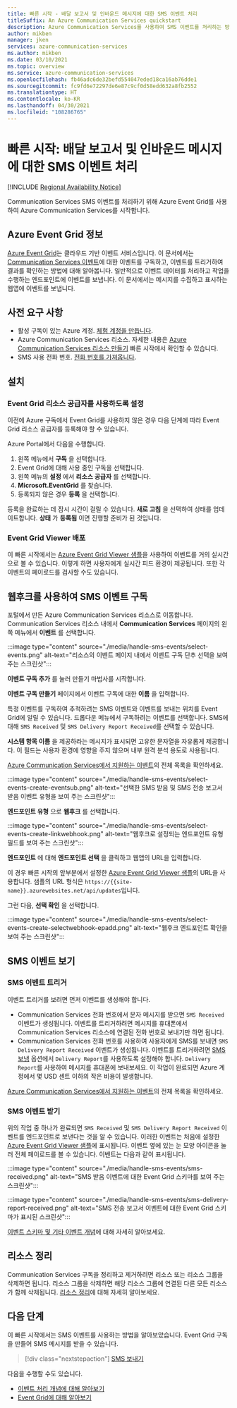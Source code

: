 ```yaml
---
title: 빠른 시작 - 배달 보고서 및 인바운드 메시지에 대한 SMS 이벤트 처리
titleSuffix: An Azure Communication Services quickstart
description: Azure Communication Services를 사용하여 SMS 이벤트를 처리하는 방법을 알아봅니다.
author: mikben
manager: jken
services: azure-communication-services
ms.author: mikben
ms.date: 03/10/2021
ms.topic: overview
ms.service: azure-communication-services
ms.openlocfilehash: fb46adc6de32befd554047eded18ca16ab76dde1
ms.sourcegitcommit: fc9fd6e72297de6e87c9cf0d58edd632a8fb2552
ms.translationtype: HT
ms.contentlocale: ko-KR
ms.lasthandoff: 04/30/2021
ms.locfileid: "108286765"
---
```

# <a name="quickstart-handle-sms-events-for-delivery-reports-and-inbound-messages"></a>빠른 시작: 배달 보고서 및 인바운드 메시지에 대한 SMS 이벤트 처리

[!INCLUDE [Regional Availability Notice](../../includes/regional-availability-include.md)]

Communication Services SMS 이벤트를 처리하기 위해 Azure Event Grid를 사용하여 Azure Communication Services를 시작합니다.

## <a name="about-azure-event-grid"></a>Azure Event Grid 정보

[Azure Event Grid](../../../event-grid/overview.md)는 클라우드 기반 이벤트 서비스입니다. 이 문서에서는 [Communication Services 이벤트](../../../event-grid/event-schema-communication-services.md)에 대한 이벤트를 구독하고, 이벤트를 트리거하여 결과를 확인하는 방법에 대해 알아봅니다. 일반적으로 이벤트 데이터를 처리하고 작업을 수행하는 엔드포인트에 이벤트를 보냅니다. 이 문서에서는 메시지를 수집하고 표시하는 웹앱에 이벤트를 보냅니다.

## <a name="prerequisites"></a>사전 요구 사항
- 활성 구독이 있는 Azure 계정. [체험 계정을 만듭니다](https://azure.microsoft.com/free/?WT.mc_id=A261C142F).
- Azure Communication Services 리소스. 자세한 내용은 [Azure Communication Services 리소스 만들기](../create-communication-resource.md) 빠른 시작에서 확인할 수 있습니다.
- SMS 사용 전화 번호. [전화 번호를 가져옵니다](./get-phone-number.md).

## <a name="setting-up"></a>설치

### <a name="enable-event-grid-resource-provider"></a>Event Grid 리소스 공급자를 사용하도록 설정

이전에 Azure 구독에서 Event Grid를 사용하지 않은 경우 다음 단계에 따라 Event Grid 리소스 공급자를 등록해야 할 수 있습니다.

Azure Portal에서 다음을 수행합니다.

1. 왼쪽 메뉴에서 **구독** 을 선택합니다.
2. Event Grid에 대해 사용 중인 구독을 선택합니다.
3. 왼쪽 메뉴의 **설정** 에서 **리소스 공급자** 를 선택합니다.
4. **Microsoft.EventGrid** 를 찾습니다.
5. 등록되지 않은 경우 **등록** 을 선택합니다.

등록을 완료하는 데 잠시 시간이 걸릴 수 있습니다. **새로 고침** 을 선택하여 상태를 업데이트합니다. **상태** 가 **등록됨** 이면 진행할 준비가 된 것입니다.

### <a name="event-grid-viewer-deployment"></a>Event Grid Viewer 배포

이 빠른 시작에서는 [Azure Event Grid Viewer 샘플](/samples/azure-samples/azure-event-grid-viewer/azure-event-grid-viewer/)을 사용하여 이벤트를 거의 실시간으로 볼 수 있습니다. 이렇게 하면 사용자에게 실시간 피드 환경이 제공됩니다. 또한 각 이벤트의 페이로드를 검사할 수도 있습니다.

## <a name="subscribe-to-the-sms-events-using-web-hooks"></a>웹후크를 사용하여 SMS 이벤트 구독

포털에서 만든 Azure Communication Services 리소스로 이동합니다. Communication Services 리소스 내에서 **Communication Services** 페이지의 왼쪽 메뉴에서 **이벤트** 를 선택합니다.

:::image type="content" source="./media/handle-sms-events/select-events.png" alt-text="리소스의 이벤트 페이지 내에서 이벤트 구독 단추 선택을 보여 주는 스크린샷":::

**이벤트 구독 추가** 를 눌러 만들기 마법사를 시작합니다.

**이벤트 구독 만들기** 페이지에서 이벤트 구독에 대한 **이름** 을 입력합니다.

특정 이벤트를 구독하여 추적하려는 SMS 이벤트와 이벤트를 보내는 위치를 Event Grid에 알릴 수 있습니다. 드롭다운 메뉴에서 구독하려는 이벤트를 선택합니다. SMS에 대해 `SMS Received` 및 `SMS Delivery Report Received`를 선택할 수 있습니다.

**시스템 항목 이름** 을 제공하라는 메시지가 표시되면 고유한 문자열을 자유롭게 제공합니다. 이 필드는 사용자 환경에 영향을 주지 않으며 내부 원격 분석 용도로 사용됩니다.

[Azure Communication Services에서 지원하는 이벤트](../../../event-grid/event-schema-communication-services.md)의 전체 목록을 확인하세요.

:::image type="content" source="./media/handle-sms-events/select-events-create-eventsub.png" alt-text="선택한 SMS 받음 및 SMS 전송 보고서 받음 이벤트 유형을 보여 주는 스크린샷":::

**엔드포인트 유형** 으로 **웹후크** 를 선택합니다.

:::image type="content" source="./media/handle-sms-events/select-events-create-linkwebhook.png" alt-text="웹후크로 설정되는 엔드포인트 유형 필드를 보여 주는 스크린샷":::

**엔드포인트** 에 대해 **엔드포인트 선택** 을 클릭하고 웹앱의 URL을 입력합니다.

이 경우 빠른 시작의 앞부분에서 설정한 [Azure Event Grid Viewer 샘플](/samples/azure-samples/azure-event-grid-viewer/azure-event-grid-viewer/)의 URL을 사용합니다. 샘플의 URL 형식은 `https://{{site-name}}.azurewebsites.net/api/updates`입니다.

그런 다음, **선택 확인** 을 선택합니다.

:::image type="content" source="./media/handle-sms-events/select-events-create-selectwebhook-epadd.png" alt-text="웹후크 엔드포인트 확인을 보여 주는 스크린샷":::

## <a name="viewing-sms-events"></a>SMS 이벤트 보기

### <a name="triggering-sms-events"></a>SMS 이벤트 트리거

이벤트 트리거를 보려면 먼저 이벤트를 생성해야 합니다.

- Communication Services 전화 번호에서 문자 메시지를 받으면 `SMS Received` 이벤트가 생성됩니다. 이벤트를 트리거하려면 메시지를 휴대폰에서 Communication Services 리소스에 연결된 전화 번호로 보내기만 하면 됩니다.
- Communication Services 전화 번호를 사용하여 사용자에게 SMS를 보내면 `SMS Delivery Report Received` 이벤트가 생성됩니다. 이벤트를 트리거하려면 [SMS 보냄](../telephony-sms/send.md) 옵션에서 `Delivery Report`를 사용하도록 설정해야 합니다. `Delivery Report`를 사용하여 메시지를 휴대폰에 보내보세요. 이 작업이 완료되면 Azure 계정에서 몇 USD 센트 이하의 작은 비용이 발생합니다.

[Azure Communication Services에서 지원하는 이벤트](../../../event-grid/event-schema-communication-services.md)의 전체 목록을 확인하세요.

### <a name="receiving-sms-events"></a>SMS 이벤트 받기

위의 작업 중 하나가 완료되면 `SMS Received` 및 `SMS Delivery Report Received` 이벤트를 엔드포인트로 보낸다는 것을 알 수 있습니다. 이러한 이벤트는 처음에 설정한 [Azure Event Grid Viewer 샘플](/samples/azure-samples/azure-event-grid-viewer/azure-event-grid-viewer/)에 표시됩니다. 이벤트 옆에 있는 눈 모양 아이콘을 눌러 전체 페이로드를 볼 수 있습니다. 이벤트는 다음과 같이 표시됩니다.

:::image type="content" source="./media/handle-sms-events/sms-received.png" alt-text="SMS 받음 이벤트에 대한 Event Grid 스키마를 보여 주는 스크린샷":::

:::image type="content" source="./media/handle-sms-events/sms-delivery-report-received.png" alt-text="SMS 전송 보고서 이벤트에 대한 Event Grid 스키마가 표시된 스크린샷":::

[이벤트 스키마 및 기타 이벤트 개념](../../../event-grid/event-schema-communication-services.md)에 대해 자세히 알아보세요.

## <a name="clean-up-resources"></a>리소스 정리

Communication Services 구독을 정리하고 제거하려면 리소스 또는 리소스 그룹을 삭제하면 됩니다. 리소스 그룹을 삭제하면 해당 리소스 그룹에 연결된 다른 모든 리소스가 함께 삭제됩니다. [리소스 정리](../create-communication-resource.md#clean-up-resources)에 대해 자세히 알아보세요.

## <a name="next-steps"></a>다음 단계

이 빠른 시작에서는 SMS 이벤트를 사용하는 방법을 알아보았습니다. Event Grid 구독을 만들어 SMS 메시지를 받을 수 있습니다.

> [!div class="nextstepaction"]
> [SMS 보내기](../telephony-sms/send.md)

다음을 수행할 수도 있습니다.


 - [이벤트 처리 개념에 대해 알아보기](../../../event-grid/event-schema-communication-services.md)
 - [Event Grid에 대해 알아보기](../../../event-grid/overview.md)